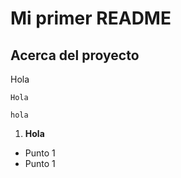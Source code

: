 # Mi primer README

## Acerca del proyecto 

Hola


`Hola`

```
hola
```


1) __Hola__




* Punto 1
* Punto 1